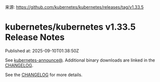 来源: https://github.com/kubernetes/kubernetes/releases/tag/v1.33.5

# kubernetes/kubernetes v1.33.5 Release Notes

Published at: 2025-09-10T01:38:50Z


See [kubernetes-announce@](https://groups.google.com/forum/#!forum/kubernetes-announce). Additional binary downloads are linked in the [CHANGELOG](https://github.com/kubernetes/kubernetes/blob/master/CHANGELOG/CHANGELOG-1.33.md).

See the [CHANGELOG](https://github.com/kubernetes/kubernetes/blob/master/CHANGELOG/CHANGELOG-1.33.md) for more details.



